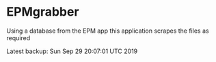 # EPMgrabber
Using a database from the EPM app this application scrapes the files as required


Latest backup: Sun Sep 29 20:07:01 UTC 2019
